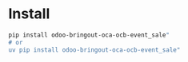 # Install

```bash
pip install odoo-bringout-oca-ocb-event_sale"
# or
uv pip install odoo-bringout-oca-ocb-event_sale"
```
